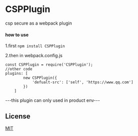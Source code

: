 # CSPPlugin
csp secure as a webpack plugin

#### how to use
1.first ```npm install CSPPlugin```

2.then in webpack.config.js
```
const CSPPlugin = require('CSPPlugin');
//other code
plugins: [
        new CSPPlugin({
            'defualt-src': ['self', 'https://www.qq.com']
        })
    ]
```

---this plugin can only used in product env---
## License

[MIT](http://opensource.org/licenses/MIT)
